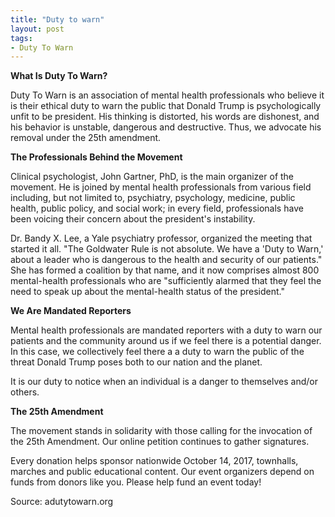 ```yaml
---
title: "Duty to warn"
layout: post
tags:
- Duty To Warn
---
```


**What Is Duty To Warn?**

Duty To Warn is an association of mental health professionals who believe it is their ethical duty to warn the public that Donald Trump is psychologically unfit to be president. His thinking is distorted, his words are dishonest, and his behavior is unstable, dangerous and destructive. Thus, we advocate his removal under the 25th amendment.

**The Professionals Behind the Movement**

Clinical psychologist, John Gartner, PhD, is the main organizer of the movement. He is joined by mental health professionals from various field including, but not limited to, psychiatry, psychology, medicine, public health, public policy, and social work; in every field, professionals have been voicing their concern about the president's instability.

Dr. Bandy X. Lee, a Yale psychiatry professor, organized the meeting that started it all. "The Goldwater Rule is not absolute. We have a 'Duty to Warn,' about a leader who is dangerous to the health and security of our patients." She has formed a coalition by that name, and it now comprises almost 800 mental-health professionals who are "sufficiently alarmed that they feel the need to speak up about the mental-health status of the president."

**We Are Mandated Reporters**

Mental health professionals are mandated reporters with a duty to warn our patients and the community around us if we feel there is a potential danger. In this case, we collectively feel there a a duty to warn the public of the threat Donald Trump poses both to our nation and the planet.

It is our duty to notice when an individual is a danger to themselves and/or others.

**The 25th Amendment**

The movement stands in solidarity with those calling for the invocation of the 25th Amendment. Our online petition continues to gather signatures.

Every donation helps sponsor nationwide October 14, 2017, townhalls, marches and public educational content. Our event organizers depend on funds from donors like you. Please help fund an event today!

Source: adutytowarn.org
